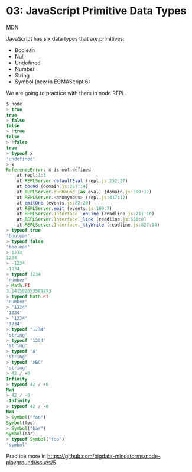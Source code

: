 # 03: JavaScript Primitive Data Types

[MDN](https://developer.mozilla.org/en-US/docs/Web/JavaScript/Data_structures#Data_types)

JavaScript has six data types that are primitives:

- Boolean
- Null
- Undefined
- Number
- String
- Symbol (new in ECMAScript 6)

We are going to practice with them in node REPL.

```javascript
$ node
> true
true
> false
false
> !true
false
> !false
true
> typeof x
'undefined'
> x
ReferenceError: x is not defined
    at repl:1:1
    at REPLServer.defaultEval (repl.js:252:27)
    at bound (domain.js:287:14)
    at REPLServer.runBound [as eval] (domain.js:300:12)
    at REPLServer.<anonymous> (repl.js:417:12)
    at emitOne (events.js:82:20)
    at REPLServer.emit (events.js:169:7)
    at REPLServer.Interface._onLine (readline.js:211:10)
    at REPLServer.Interface._line (readline.js:550:8)
    at REPLServer.Interface._ttyWrite (readline.js:827:14)
> typeof true
'boolean'
> typeof false
'boolean'
> 1234
1234
> -1234
-1234
> typeof 1234
'number'
> Math.PI
3.141592653589793
> typeof Math.PI
'number'
> "1234"
'1234'
> '1234'
'1234'
> typeof "1234"
'string'
> typeof '1234'
'string'
> typeof 'A'
'string'
> typeof 'ABC'
'string'
> 42 / +0
Infinity
> typeof 42 / +0
NaN
> 42 / -0
-Infinity
> typeof 42 / -0
NaN
> Symbol("foo")
Symbol(foo)
> Symbol("bar")
Symbol(bar)
> typeof Symbol("foo")
'symbol'
```

Practice more in https://github.com/bigdata-mindstorms/node-playground/issues/5.

